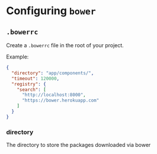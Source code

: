 # Configuring `bower`

## `.bowerrc`

Create a `.bowerrc` file in the root of your project.

Example:
```json
{
  "directory": "app/components/",
  "timeout": 120000,
  "registry": {
    "search": [
      "http://localhost:8000",
      "https://bower.herokuapp.com"
    ]
  }
}
```

### directory

The directory to store the packages downloaded via bower